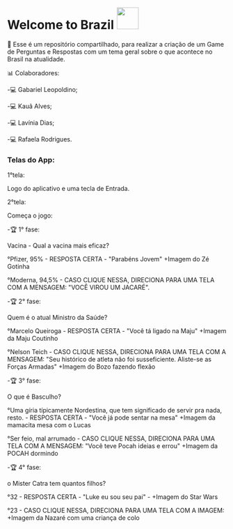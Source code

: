 # Welcome to Brazil <img src="https://media.giphy.com/media/VgCDAzcKvsR6OM0uWg/giphy.gif" width="50"> 
📜  Esse é um repositório compartilhado, para realizar a criação de um Game de Perguntas e Respostas com um tema geral sobre o que acontece no Brasil na atualidade.
 
 📊 Colaboradores:
 
 -💻 Gabariel Leopoldino;
 
 -💻 Kauã Alves;
 
 -💻 Lavínia Dias;
 
 -💻 Rafaela Rodrigues.

### Telas do App:
1°tela: 

Logo do aplicativo e uma tecla de Entrada. 

2°tela: 

Começa o jogo:

-🏆 1° fase: 

Vacina - Qual a vacina mais eficaz?

°Pfizer, 95% - RESPOSTA CERTA - "Parabéns Jovem" +Imagem do Zé Gotinha

°Moderna, 94,5% - CASO CLIQUE NESSA, DIRECIONA PARA UMA TELA COM A MENSAGEM: "VOCÊ VIROU UM JACARÉ".

-🏆 2° fase: 

Quem é o atual Ministro da Saúde?

°Marcelo Queiroga - RESPOSTA CERTA - "Você tá ligado na Maju" +Imagem da Maju Coutinho

°Nelson Teich - CASO CLIQUE NESSA, DIRECIONA PARA UMA TELA COM A MENSAGEM: "Seu histórico de atleta não foi susseficiente. Aliste-se as Forças Armadas" +Imagem do Bozo fazendo flexão

-🏆 3° fase: 

O que é Basculho?

°Uma gíria típicamente Nordestina, que tem significado de servir pra nada, resto. - RESPOSTA CERTA - "Você já pode sentar na mesa" +Imagem da mamacita mesa com o Lucas

°Ser feio, mal arrumado - CASO CLIQUE NESSA, DIRECIONA PARA UMA TELA COM A MENSAGEM: "Você teve Pocah ideias e errou" +Imagem da POCAH dormindo

-🏆 4° fase: 

o Mister Catra tem quantos filhos?

°32 - RESPOSTA CERTA - "Luke eu sou seu pai" - +Imagem do Star Wars

°23 - CASO CLIQUE NESSA, DIRECIONA PARA UMA TELA COM A IMAGEM: +Imagem da Nazaré com uma criança de colo
